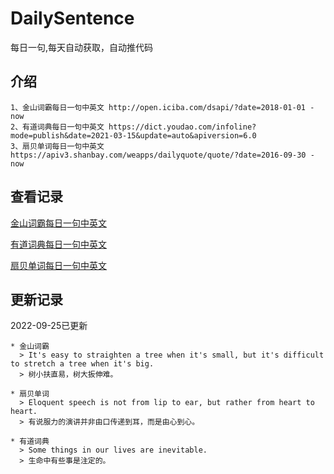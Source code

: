 # DailySentence

每日一句,每天自动获取，自动推代码

## 介绍

```
1、金山词霸每日一句中英文 http://open.iciba.com/dsapi/?date=2018-01-01 - now
2、有道词典每日一句中英文 https://dict.youdao.com/infoline?mode=publish&date=2021-03-15&update=auto&apiversion=6.0
3、扇贝单词每日一句中英文 https://apiv3.shanbay.com/weapps/dailyquote/quote/?date=2016-09-30 - now
```

## 查看记录

[金山词霸每日一句中英文](./data/iciba/)

[有道词典每日一句中英文](./data/youdao/)

[扇贝单词每日一句中英文](./data/shanbay/)

## 更新记录
2022-09-25已更新 
```
* 金山词霸
  > It's easy to straighten a tree when it's small, but it's difficult to stretch a tree when it's big.
  > 树小扶直易，树大扳伸难。

* 扇贝单词
  > Eloquent speech is not from lip to ear, but rather from heart to heart.
  > 有说服力的演讲并非由口传递到耳，而是由心到心。

* 有道词典
  > Some things in our lives are inevitable.
  > 生命中有些事是注定的。

```
